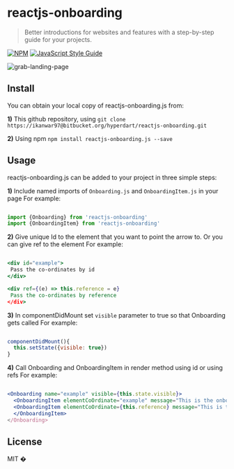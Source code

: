 # reactjs-onboarding

> Better introductions for websites and features with a step-by-step guide for your projects. 

[![NPM](https://img.shields.io/npm/v/reactjs-onboarding.svg)](https://www.npmjs.com/package/reactjs-onboarding) [![JavaScript Style Guide](https://img.shields.io/badge/code_style-standard-brightgreen.svg)](https://standardjs.com)


![grab-landing-page](https://media.giphy.com/media/lQaOi6deAtn0sYpC4C/giphy.gif)

## Install

You can obtain your local copy of reactjs-onboarding.js from:

**1)** This github repository, using ```git clone https://ikanwar97@bitbucket.org/hyperdart/reactjs-onboarding.git```

**2)** Using npm ```npm install reactjs-onboarding.js --save```


## Usage


reactjs-onboarding.js can be added to your project in three simple steps:



**1)** Include named imports of `Onboarding.js` and `OnboardingItem.js` in your page
For example:

```jsx

import {Onboarding} from 'reactjs-onboarding'
import {OnboardingItem} from 'reactjs-onboarding'
```


**2)** Give unique Id to the element that you want to point the arrow to. Or you can give ref to the element
For example:

```jsx

<div id="example">
 Pass the co-ordinates by id
</div>

<div ref={(e) => this.reference = e}
 Pass the co-ordinates by reference
</div>
```


**3)** In componentDidMount set `visible` parameter to true so that Onboarding gets called
For example:

```jsx

componentDidMount(){
  this.setState({visible: true})
}
```


**4)** Call Onboarding and OnboardingItem in render method using id or using refs
For example:

```jsx

<Onboarding name="example" visible={this.state.visible}>
  <OnboardingItem elementCoOrdinate="example" message="This is the onborading message 1" />
  <OnboardingItem elementCoOrdinate={this.reference} message="This is the onboarding message 2" />
  </OnboardingItem>
</Onboarding>
```


## License

MIT � [](https://github.com/)
